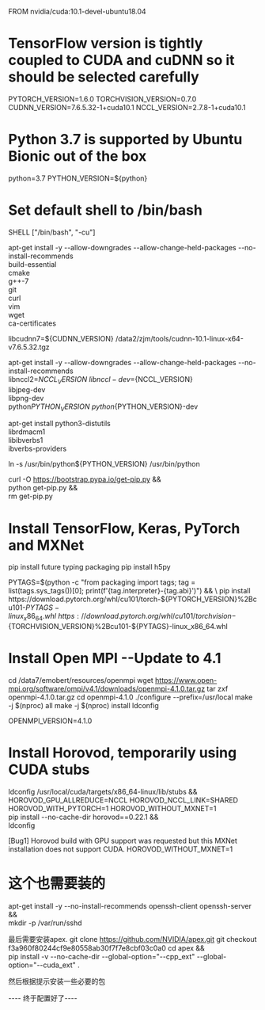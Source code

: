 FROM nvidia/cuda:10.1-devel-ubuntu18.04

# TensorFlow version is tightly coupled to CUDA and cuDNN so it should be selected carefully
PYTORCH_VERSION=1.6.0
TORCHVISION_VERSION=0.7.0
CUDNN_VERSION=7.6.5.32-1+cuda10.1
NCCL_VERSION=2.7.8-1+cuda10.1

# Python 3.7 is supported by Ubuntu Bionic out of the box
python=3.7
PYTHON_VERSION=${python}

# Set default shell to /bin/bash
SHELL ["/bin/bash", "-cu"]

apt-get install -y --allow-downgrades --allow-change-held-packages --no-install-recommends \
        build-essential \
        cmake \
        g++-7 \
        git \
        curl \
        vim \
        wget \
        ca-certificates 
        
libcudnn7=${CUDNN_VERSION} 
/data2/zjm/tools/cudnn-10.1-linux-x64-v7.6.5.32.tgz

apt-get install -y --allow-downgrades --allow-change-held-packages --no-install-recommends \
        libnccl2=${NCCL_VERSION} \
        libnccl-dev=${NCCL_VERSION} \
        libjpeg-dev \
        libpng-dev \
        python${PYTHON_VERSION} \
        python${PYTHON_VERSION}-dev 

apt-get install python3-distutils \
        librdmacm1 \
        libibverbs1 \
        ibverbs-providers

ln -s /usr/bin/python${PYTHON_VERSION} /usr/bin/python

curl -O https://bootstrap.pypa.io/get-pip.py && \
    python get-pip.py && \
    rm get-pip.py

# Install TensorFlow, Keras, PyTorch and MXNet
pip install future typing packaging
pip install h5py

PYTAGS=$(python -c "from packaging import tags; tag = list(tags.sys_tags())[0]; print(f'{tag.interpreter}-{tag.abi}')") && \
    pip install https://download.pytorch.org/whl/cu101/torch-${PYTORCH_VERSION}%2Bcu101-${PYTAGS}-linux_x86_64.whl \
        https://download.pytorch.org/whl/cu101/torchvision-${TORCHVISION_VERSION}%2Bcu101-${PYTAGS}-linux_x86_64.whl


# Install Open MPI --Update to 4.1
cd /data7/emobert/resources/openmpi 
wget https://www.open-mpi.org/software/ompi/v4.1/downloads/openmpi-4.1.0.tar.gz
tar zxf openmpi-4.1.0.tar.gz
cd openmpi-4.1.0
./configure --prefix=/usr/local
make -j $(nproc) all
make -j $(nproc) install
ldconfig

OPENMPI_VERSION=4.1.0

# Install Horovod, temporarily using CUDA stubs
ldconfig /usr/local/cuda/targets/x86_64-linux/lib/stubs && \
   HOROVOD_GPU_ALLREDUCE=NCCL HOROVOD_NCCL_LINK=SHARED HOROVOD_WITH_PYTORCH=1 HOROVOD_WITHOUT_MXNET=1 \
    pip install --no-cache-dir horovod==0.22.1 &&\
    ldconfig

[Bug1] Horovod build with GPU support was requested but this MXNet installation does not support CUDA.
HOROVOD_WITHOUT_MXNET=1

# 这个也需要装的
apt-get install -y --no-install-recommends openssh-client openssh-server && \
    mkdir -p /var/run/sshd


最后需要安装apex.
git clone https://github.com/NVIDIA/apex.git 
git checkout f3a960f80244cf9e80558ab30f7f7e8cbf03c0a0
cd apex && \
pip install -v --no-cache-dir --global-option="--cpp_ext" --global-option="--cuda_ext" .

然后根据提示安装一些必要的包

---- 终于配置好了----